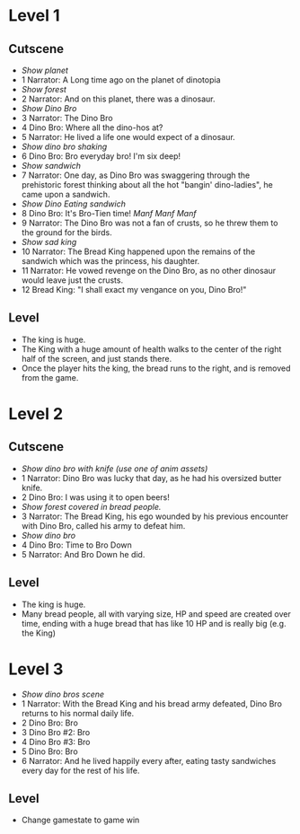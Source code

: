 # Level 1

## Cutscene

* _Show planet_
* 1 Narrator: A Long time ago on the planet of dinotopia
* _Show forest_
* 2 Narrator: And on this planet, there was a dinosaur.
* _Show Dino Bro_
* 3 Narrator: The Dino Bro
* 4 Dino Bro: Where all the dino-hos at?
* 5 Narrator: He lived a life one would expect of a dinosaur.
* _Show dino bro shaking_
* 6 Dino Bro: Bro everyday bro! I'm six deep!
* _Show sandwich_
* 7 Narrator: One day, as Dino Bro was swaggering through the prehistoric forest thinking about all the hot "bangin' dino-ladies", he came upon a sandwich.
* _Show Dino Eating sandwich_
* 8 Dino Bro: It's Bro-Tien time! *Manf Manf Manf*
* 9 Narrator: The Dino Bro was not a fan of crusts, so he threw them to the ground for the birds.
* _Show sad king_
* 10 Narrator: The Bread King happened upon the remains of the sandwich which was the princess, his daughter.
* 11 Narrator: He vowed revenge on the Dino Bro, as no other dinosaur would leave just the crusts.
* 12 Bread King: "I shall exact my vengance on you, Dino Bro!"

## Level

* The king is huge.
* The King with a huge amount of health walks to the center of the right half of the screen, and just stands there.
* Once the player hits the king, the bread runs to the right, and is removed from the game.

# Level 2

## Cutscene

* _Show dino bro with knife (use one of anim assets)_
* 1 Narrator: Dino Bro was lucky that day, as he had his oversized butter knife.
* 2 Dino Bro: I was using it to open beers!
* _Show forest covered in bread people._
* 3 Narrator: The Bread King, his ego wounded by his previous encounter with Dino Bro, called his army to defeat him.
* _Show dino bro_
* 4 Dino Bro: Time to Bro Down
* 5 Narrator: And Bro Down he did.

## Level

* The king is huge.
* Many bread people, all with varying size, HP and speed are created over time, ending with a huge bread that has like 10 HP and is really big (e.g. the King)

# Level 3

* _Show dino bros scene_
* 1 Narrator: With the Bread King and his bread army defeated, Dino Bro returns to his normal daily life.
* 2 Dino Bro: Bro
* 3 Dino Bro #2: Bro
* 4 Dino Bro #3: Bro
* 5 Dino Bro: Bro
* 6 Narrator: And he lived happily every after, eating tasty sandwiches every day for the rest of his life.

## Level

* Change gamestate to game win
